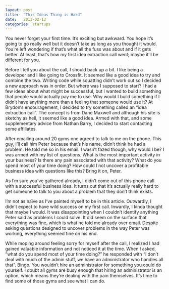 ```yaml
---
layout: post
title:  "This Ideas Thing is Hard"
date:   2013-02-13
categories: startups
---
```


You never forget your first time. It’s exciting but awkward. You hope it’s going to go really well but it doesn’t take as long as you thought it would. You’re left wondering if that’s what all the fuss was about and if it gets better. At least, that’s how my first idea extraction call went; maybe it’ll be different for you.

Before I tell you about the call, I should back up a bit. I like being a developer and I like going to Crossfit. It seemed like a good idea to try and combine the two. Writing code while squatting didn’t work out so I decided a new approach was in order. But where was I supposed to start? I had a few ideas about what might be successful, but I wanted to build something that people would actually pay me to use. Why would I build something if I didn’t have anything more than a feeling that someone would use it? At Brydon‘s encouragement, I decided to try something called an “idea extraction call”. The concept is from Dane Maxwell and although his site is sketchy as hell, it seemed like a good idea. Armed with that, and some supplementary advice from Nathan Barry, I decided to start contacting some affiliates.

After emailing around 20 gyms one agreed to talk to me on the phone. This guy, I’ll call him Peter because that’s his name, didn’t think he had a problem. He told me so in his email. I wasn’t fazed though, why would I be? I was armed with my list of questions. What is the most important activity in your business? Is there any pain associated with that activity? What do you spend most of your time doing? How could I not uncover a profitable business idea with questions like this? Bring it on, Peter.

As I’m sure you’ve gathered already, I didn’t come out of this phone call with a successful business idea. It turns out that it’s actually really hard to get someone to talk to you about a problem that they don’t think exists.

I’m not as naïve as I’ve painted myself to be in this article. Outwardly, I didn’t expect to have wild success on my first call. Inwardly, I kinda thought that maybe I would. It was disappointing when I couldn’t identify anything Peter said as problems I could solve. It did seem on the surface that everything was fine, which is what he told me already over email. Despite asking questions designed to uncover problems in the way Peter was working, everything seemed fine on his end.

While moping around feeling sorry for myself after the call, I realized I had gained valuable information and not noticed it at the time. When I asked, “what do you spend most of your time doing?” he responded with “I don’t deal with much of the admin stuff, we have an administrator who handles all that”. Bingo. You wouldn’t hire an administrator for something you could do yourself. I doubt all gyms are busy enough that hiring an administrator is an option, which means they’re dealing with the pain themselves. It’s time to find some of those gyms and see what I can do.
